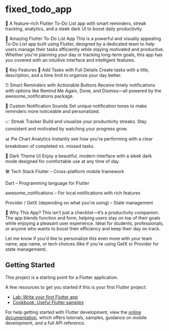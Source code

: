 # fixed_todo_app
🌟 A feature-rich Flutter To-Do List app with smart reminders, streak tracking, analytics, and a sleek dark UI to boost daily productivity.

📝 Amazing Flutter To-Do List App
This is a powerful and visually appealing To-Do List app built using Flutter, designed by a dedicated team to help users manage their tasks efficiently while staying motivated and productive. Whether you're planning your day or tracking long-term goals, this app has you covered with an intuitive interface and intelligent features.

🔑 Key Features
📝 Add Tasks with Full Details
Create tasks with a title, description, and a time limit to organize your day better.

⏰ Smart Reminders with Actionable Buttons
Receive timely notifications with options like Remind Me Again, Done, and Dismiss—all powered by the awesome_notifications package.

🔔 Custom Notification Sounds
Set unique notification tones to make reminders more noticeable and personalized.

📈 Streak Tracker
Build and visualize your productivity streaks. Stay consistent and motivated by watching your progress grow.

📊 Pie Chart Analytics
Instantly see how you're performing with a clear breakdown of completed vs. missed tasks.

🌙 Dark Theme UI
Enjoy a beautiful, modern interface with a sleek dark mode designed for comfortable use at any time of day.

🛠️ Tech Stack
Flutter – Cross-platform mobile framework

Dart – Programming language for Flutter

awesome_notifications – For local notifications with rich features

Provider / GetX (depending on what you're using) – State management

🚀 Why This App?
This isn’t just a checklist—it’s a productivity companion. The app blends function and form, helping users stay on top of their goals while enjoying a pleasant user experience. Ideal for students, professionals, or anyone who wants to boost their efficiency and keep their day on track.

Let me know if you'd like to personalize this even more with your team name, app name, or tech choices (like if you're using GetX or Provider for state management).
## Getting Started

This project is a starting point for a Flutter application.

A few resources to get you started if this is your first Flutter project:

- [Lab: Write your first Flutter app](https://docs.flutter.dev/get-started/codelab)
- [Cookbook: Useful Flutter samples](https://docs.flutter.dev/cookbook)

For help getting started with Flutter development, view the
[online documentation](https://docs.flutter.dev/), which offers tutorials,
samples, guidance on mobile development, and a full API reference.
